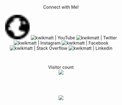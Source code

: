 

<p align="center">
  Connect with Me!<br><br>
  <a href="https://www.mattvandenberg.com" target="_blank"><img alt="website" width="80px" src="https://raw.githubusercontent.com/iconic/open-iconic/master/svg/globe.svg" /></a>
  <img alt="kwikmatt | YouTube" width="80px" src="https://cdn.jsdelivr.net/npm/simple-icons@v3/icons/youtube.svg" />
  <img alt="kwikmatt | Twitter" width="80px" src="https://cdn.jsdelivr.net/npm/simple-icons@v3/icons/twitter.svg" />
  <img alt="kwikmatt | Instagram" width="80px" src="https://cdn.jsdelivr.net/npm/simple-icons@v3/icons/instagram.svg" />
  <img alt="kwikmatt | Facebook" width="80px" src="https://cdn.jsdelivr.net/npm/simple-icons@v3/icons/facebook.svg" />
  <img alt="kwikmatt | Stack Overflow" width="80px" src="https://cdn.jsdelivr.net/npm/simple-icons@v3/icons/stackoverflow.svg" />
  <img alt="kwikmatt | Linkedin" width="80px" src="https://cdn.jsdelivr.net/npm/simple-icons@v3/icons/linkedin.svg" />
</p>

<br>
<p align="center"> 
  Visitor count<br>
  <img src="https://profile-counter.glitch.me/mv5903/count.svg" />
</p>

<br>
<br>

<p align="center">
  <img align="center" src="https://github-readme-stats.vercel.app/api/top-langs/?username=mv5903&theme=dark&langs_count=8&layout=compact" />
</p>
